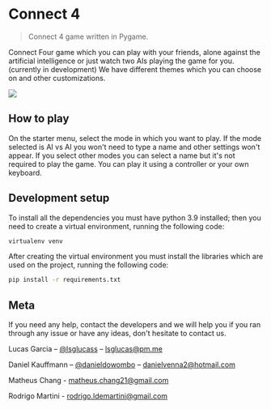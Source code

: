 # Connect 4

> Connect 4 game written in Pygame.

<!-- [![NPM Version][npm-image]][npm-url]
[![Build Status][travis-image]][travis-url]
[![Downloads Stats][npm-downloads]][npm-url] -->

Connect Four game which you can play with your friends, alone against the artificial intelligence or just watch two AIs playing the game for you. (currently in development) We have different themes which you can choose on and other customizations.

![](data/images/readme/readme_.gif)

<!-- https://ezgif.com/maker - 2 - 0 - 20 -->
<!-- 
## Installation

To install the game you need to -->

## How to play

On the starter menu, select the mode in which you want to play. If the mode selected is AI vs AI you won't need to type a name and other settings won't appear. If you select other modes you can select a name but it's not required to play the game. You can play it using a controller or your own keyboard.

<!-- _For more examples and usage, please refer to the [Wiki][wiki]._ -->

## Development setup

To install all the dependencies you must have python 3.9 installed; then you need to create a virtual environment, running the following code:

```sh
virtualenv venv
```

After creating the virtual environment you must install the libraries which are used on the project, running the following code:

```sh
pip install -r requirements.txt
```

## Meta
If you need any help, contact the developers and we will help you if you ran through any issue or have any ideas, don't hesitate to contact us.  

Lucas Garcia – [@lsglucass](https://twitter.com/lsglucass) – lsglucas@pm.me  

Daniel Kauffmann – [@danieldowombo](https://twitter.com/danieldowombo) – danielvenna2@hotmail.com  

Matheus Chang -  matheus.chang21@gmail.com  

Rodrigo Martini - rodrigo.ldemartini@gmail.com

<!-- 
Distributed under the XYZ license. See ``LICENSE`` for more information.

[https://github.com/yourname/github-link](https://github.com/dbader/) 
-->

<!-- ## Contributing

1. Fork it (<https://github.com/yourname/yourproject/fork>)
2. Create your feature branch (`git checkout -b feature/fooBar`)
3. Commit your changes (`git commit -am 'Add some fooBar'`)
4. Push to the branch (`git push origin feature/fooBar`)
5. Create a new Pull Request -->

<!-- Markdown link & img dfn's
[npm-image]: https://img.shields.io/npm/v/datadog-metrics.svg?style=flat-square
[npm-url]: https://npmjs.org/package/datadog-metrics
[npm-downloads]: https://img.shields.io/npm/dm/datadog-metrics.svg?style=flat-square
[travis-image]: https://img.shields.io/travis/dbader/node-datadog-metrics/master.svg?style=flat-square
[travis-url]: https://travis-ci.org/dbader/node-datadog-metrics
[wiki]: https://github.com/yourname/yourproject/wiki -->